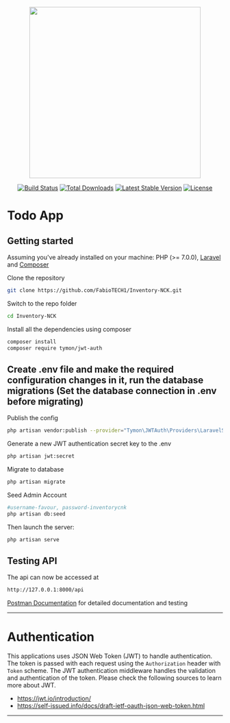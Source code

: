 <p align="center"><a href="https://laravel.com" target="_blank"><img src="https://raw.githubusercontent.com/laravel/art/master/logo-lockup/5%20SVG/2%20CMYK/1%20Full%20Color/laravel-logolockup-cmyk-red.svg" width="400"></a></p>

<p align="center">
<a href="https://travis-ci.org/laravel/framework"><img src="https://travis-ci.org/laravel/framework.svg" alt="Build Status"></a>
<a href="https://packagist.org/packages/laravel/framework"><img src="https://img.shields.io/packagist/dt/laravel/framework" alt="Total Downloads"></a>
<a href="https://packagist.org/packages/laravel/framework"><img src="https://img.shields.io/packagist/v/laravel/framework" alt="Latest Stable Version"></a>
<a href="https://packagist.org/packages/laravel/framework"><img src="https://img.shields.io/packagist/l/laravel/framework" alt="License"></a>
</p>

# Todo App
## Getting started

Assuming you've already installed on your machine: PHP (>= 7.0.0), [Laravel](https://laravel.com) and [Composer](https://getcomposer.org)

Clone the repository
``` bash
git clone https://github.com/FabioTECH1/Inventory-NCK.git
```

Switch to the repo folder
``` bash
cd Inventory-NCK
```

Install all the dependencies using composer
``` bash
composer install
composer require tymon/jwt-auth
```

## Create .env file and make the required configuration changes in it, run the database migrations (**Set the database connection in .env before migrating**)


Publish the config 
``` bash
php artisan vendor:publish --provider="Tymon\JWTAuth\Providers\LaravelServiceProvider"
```

Generate a new JWT authentication secret key to the .env
``` bash
php artisan jwt:secret
```

Migrate to database
``` bash
php artisan migrate
```

Seed Admin Account
``` bash
#username-favour, password-inventorycnk
php artisan db:seed
```

Then launch the server:
``` bash
php artisan serve
```

## Testing API
The api can now be accessed at
``` bash
http://127.0.0.1:8000/api
```
[Postman Documentation](https://documenter.getpostman.com/view/16473358/UVeFP7VM) for detailed documentation and testing

----------
 
# Authentication
 
This applications uses JSON Web Token (JWT) to handle authentication. The token is passed with each request using the `Authorization` header with `Token` scheme. The JWT authentication middleware handles the validation and authentication of the token. Please check the following sources to learn more about JWT.
 
- https://jwt.io/introduction/
- https://self-issued.info/docs/draft-ietf-oauth-json-web-token.html

----------
